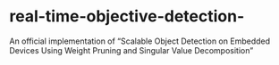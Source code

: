 # real-time-objective-detection-
An official implementation of “Scalable Object Detection on Embedded Devices Using Weight Pruning and Singular Value Decomposition”
